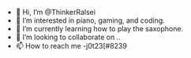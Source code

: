 - 👋 Hi, I’m @ThinkerRalsei
- 👀 I’m interested in piano, gaming, and coding.
- 🌱 I’m currently learning how to play the saxophone.
- 💞️ I’m looking to collaborate on ..
- 📫 How to reach me -j0t23[#8239

<!---
ThinkerRalsei is a ✨ special ✨ repository because its `README.md` (this file) appears on your GitHub profile.
You can click the Preview link to take a look at your changes.
--->
